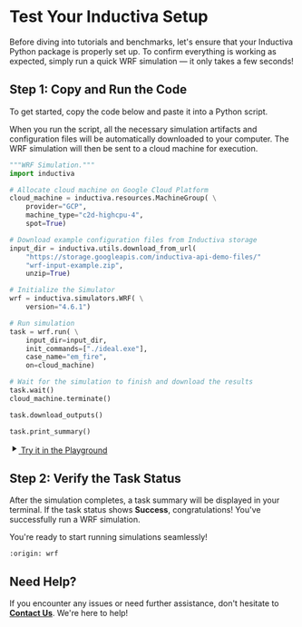 # Test Your Inductiva Setup
Before diving into tutorials and benchmarks, let's ensure that your Inductiva Python package is properly set up. To confirm everything is working as expected, simply run a quick WRF simulation — it only takes a few seconds!

## Step 1: Copy and Run the Code
To get started, copy the code below and paste it into a Python script.

When you run the script, all the necessary simulation artifacts and configuration files will be automatically downloaded to your computer. The WRF simulation will then be sent to a cloud machine for execution.

```python
"""WRF Simulation."""
import inductiva

# Allocate cloud machine on Google Cloud Platform
cloud_machine = inductiva.resources.MachineGroup( \
    provider="GCP",
    machine_type="c2d-highcpu-4",
    spot=True)

# Download example configuration files from Inductiva storage
input_dir = inductiva.utils.download_from_url(
    "https://storage.googleapis.com/inductiva-api-demo-files/"
    "wrf-input-example.zip",
    unzip=True)

# Initialize the Simulator
wrf = inductiva.simulators.WRF( \
    version="4.6.1")

# Run simulation
task = wrf.run( \
    input_dir=input_dir,
    init_commands=["./ideal.exe"],
    case_name="em_fire",
    on=cloud_machine)

# Wait for the simulation to finish and download the results
task.wait()
cloud_machine.terminate()

task.download_outputs()

task.print_summary()
```

<a href="https://console-dev.inductiva.ai/playground?simulator_name=wrf" class="try-playground-button" target="_blank">
  <svg class="icon" xmlns="http://www.w3.org/2000/svg" width="16" height="16" viewBox="0 0 24 24" fill="currentColor">
    <path d="M8 5v14l11-7z"/>
  </svg>
  Try it in the Playground
</a>

## Step 2: Verify the Task Status
After the simulation completes, a task summary will be displayed in your terminal. If the task status shows **Success**, congratulations! You've successfully run a WRF simulation.

You're ready to start running simulations seamlessly!

```{banner_small}
:origin: wrf
```

## Need Help?
If you encounter any issues or need further assistance, don't hesitate to [**Contact Us**](mailto:support@inductiva.ai). We're here to help!
